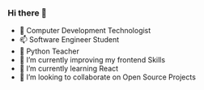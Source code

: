 ### Hi there 👋

- 💬 Computer Development Technologist
- 📫 Software Engineer Student
- 🐍 Python Teacher
- 🔭 I’m currently improving my frontend Skills
- 🌱 I’m currently learning React
- 👯 I’m looking to collaborate on Open Source Projects
